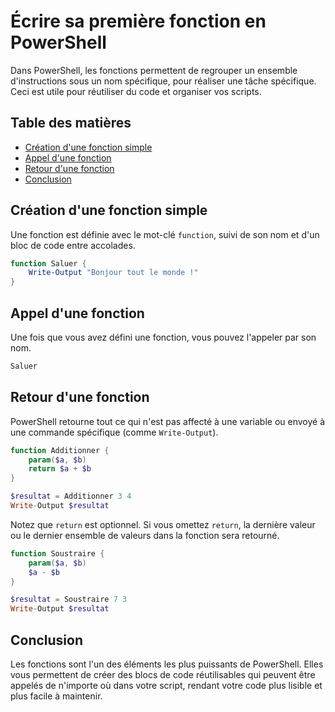 # Écrire sa première fonction en PowerShell

Dans PowerShell, les fonctions permettent de regrouper un ensemble d'instructions sous un nom spécifique, pour réaliser une tâche spécifique. Ceci est utile pour réutiliser du code et organiser vos scripts.

## Table des matières

- [Création d'une fonction simple](#creation-dune-fonction-simple)
- [Appel d'une fonction](#appel-dune-fonction)
- [Retour d'une fonction](#retour-dune-fonction)
- [Conclusion](#conclusion)

## Création d'une fonction simple

Une fonction est définie avec le mot-clé `function`, suivi de son nom et d'un bloc de code entre accolades.

```powershell
function Saluer {
    Write-Output "Bonjour tout le monde !"
}
```

## Appel d'une fonction

Une fois que vous avez défini une fonction, vous pouvez l'appeler par son nom.

```powershell
Saluer
```

## Retour d'une fonction

PowerShell retourne tout ce qui n'est pas affecté à une variable ou envoyé à une commande spécifique (comme `Write-Output`).

```powershell
function Additionner {
    param($a, $b)
    return $a + $b
}

$resultat = Additionner 3 4
Write-Output $resultat
```

Notez que `return` est optionnel. Si vous omettez `return`, la dernière valeur ou le dernier ensemble de valeurs dans la fonction sera retourné.

```powershell
function Soustraire {
    param($a, $b)
    $a - $b
}

$resultat = Soustraire 7 3
Write-Output $resultat
```

## Conclusion

Les fonctions sont l'un des éléments les plus puissants de PowerShell. Elles vous permettent de créer des blocs de code réutilisables qui peuvent être appelés de n'importe où dans votre script, rendant votre code plus lisible et plus facile à maintenir.
